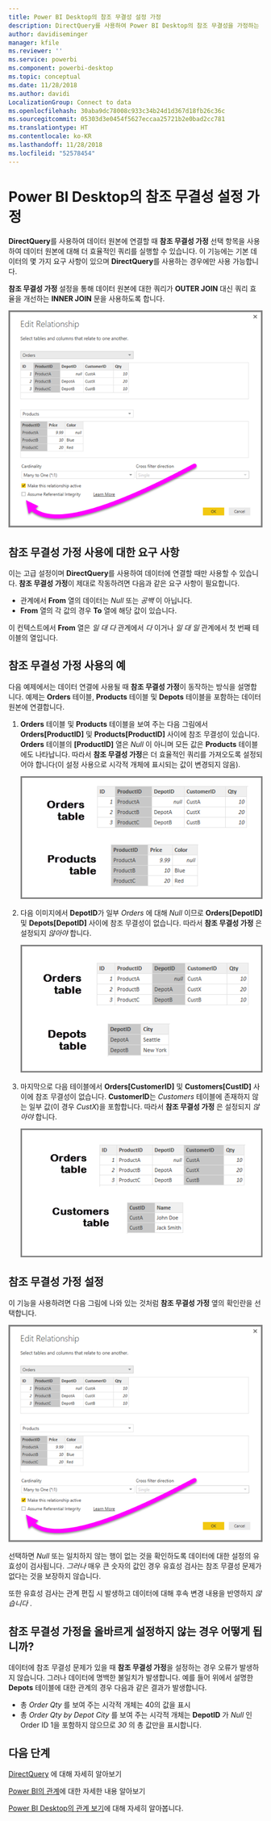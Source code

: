 ```yaml
---
title: Power BI Desktop의 참조 무결성 설정 가정
description: DirectQuery를 사용하여 Power BI Desktop의 참조 무결성을 가정하는 방법을 알아봅니다.
author: davidiseminger
manager: kfile
ms.reviewer: ''
ms.service: powerbi
ms.component: powerbi-desktop
ms.topic: conceptual
ms.date: 11/28/2018
ms.author: davidi
LocalizationGroup: Connect to data
ms.openlocfilehash: 30aba9dc78008c933c34b24d1d367d18fb26c36c
ms.sourcegitcommit: 05303d3e0454f5627eccaa25721b2e0bad2cc781
ms.translationtype: HT
ms.contentlocale: ko-KR
ms.lasthandoff: 11/28/2018
ms.locfileid: "52578454"
---
```

# <a name="assume-referential-integrity-settings-in-power-bi-desktop"></a>Power BI Desktop의 참조 무결성 설정 가정
**DirectQuery**를 사용하여 데이터 원본에 연결할 때 **참조 무결성 가정** 선택 항목을 사용하여 데이터 원본에 대해 더 효율적인 쿼리를 실행할 수 있습니다. 이 기능에는 기본 데이터의 몇 가지 요구 사항이 있으며 **DirectQuery**를 사용하는 경우에만 사용 가능합니다.

**참조 무결성 가정** 설정을 통해 데이터 원본에 대한 쿼리가 **OUTER JOIN** 대신 쿼리 효율을 개선하는 **INNER JOIN** 문을 사용하도록 합니다.

![](media/desktop-assume-referential-integrity/assume-referential-integrity_1.png)

## <a name="requirements-for-using-assume-referential-integrity"></a>참조 무결성 가정 사용에 대한 요구 사항
이는 고급 설정이며 **DirectQuery**를 사용하여 데이터에 연결할 때만 사용할 수 있습니다. **참조 무결성 가정**이 제대로 작동하려면 다음과 같은 요구 사항이 필요합니다.

* 관계에서 **From** 열의 데이터는 *Null* 또는 *공백* 이 아닙니다.
* **From** 열의 각 값의 경우 **To** 열에 해당 값이 있습니다.

이 컨텍스트에서 **From** 열은 *일 대 다* 관계에서 *다* 이거나 *일 대 일* 관계에서 첫 번째 테이블의 열입니다.

## <a name="example-of-using-assume-referential-integrity"></a>참조 무결성 가정 사용의 예
다음 예제에서는 데이터 연결에 사용될 때 **참조 무결성 가정**이 동작하는 방식을 설명합니다. 예제는 **Orders** 테이블, **Products** 테이블 및 **Depots** 테이블을 포함하는 데이터 원본에 연결합니다.

1. **Orders** 테이블 및 **Products** 테이블을 보여 주는 다음 그림에서 **Orders[ProductID]** 및 **Products[ProductID]** 사이에 참조 무결성이 있습니다. **Orders** 테이블의 **[ProductID]** 열은 *Null* 이 아니며 모든 값은 **Products** 테이블에도 나타납니다. 따라서 **참조 무결성 가정**은 더 효율적인 쿼리를 가져오도록 설정되어야 합니다(이 설정 사용으로 시각적 개체에 표시되는 값이 변경되지 않음).
   
   ![](media/desktop-assume-referential-integrity/assume-referential-integrity_2.png)
2. 다음 이미지에서 **DepotID**가 일부 *Orders* 에 대해 *Null* 이므로 **Orders[DepotID]** 및 **Depots[DepotID]** 사이에 참조 무결성이 없습니다. 따라서 **참조 무결성 가정** 은 설정되지 *않아야* 합니다.
   
   ![](media/desktop-assume-referential-integrity/assume-referential-integrity_3.png)
3. 마지막으로 다음 테이블에서 **Orders[CustomerID]** 및 **Customers[CustID]** 사이에 참조 무결성이 없습니다. **CustomerID**는 *Customers* 테이블에 존재하지 않는 일부 값(이 경우 *CustX*)을 포함합니다. 따라서 **참조 무결성 가정** 은 설정되지 *않아야* 합니다.
   
   ![](media/desktop-assume-referential-integrity/assume-referential-integrity_4.png)

## <a name="setting-assume-referential-integrity"></a>참조 무결성 가정 설정
이 기능을 사용하려면 다음 그림에 나와 있는 것처럼 **참조 무결성 가정** 옆의 확인란을 선택합니다.

![](media/desktop-assume-referential-integrity/assume-referential-integrity_1.png)

선택하면 *Null* 또는 일치하지 않는 행이 없는 것을 확인하도록 데이터에 대한 설정의 유효성이 검사됩니다. *그러나* 매우 큰 숫자의 값인 경우 유효성 검사는 참조 무결성 문제가 없다는 것을 보장하지 않습니다.

또한 유효성 검사는 관계 편집 시 발생하고 데이터에 대해 후속 변경 내용을 반영하지 *않습니다* .

## <a name="what-happens-if-you-incorrectly-set-assume-referential-integrity"></a>참조 무결성 가정을 올바르게 설정하지 않는 경우 어떻게 됩니까?
데이터에 참조 무결성 문제가 있을 때 **참조 무결성 가정**을 설정하는 경우 오류가 발생하지 않습니다. 그러나 데이터에 명백한 불일치가 발생합니다. 예를 들어 위에서 설명한 **Depots** 테이블에 대한 관계의 경우 다음과 같은 결과가 발생합니다.

* 총 *Order Qty* 를 보여 주는 시각적 개체는 40의 값을 표시
* 총 *Order Qty by Depot City* 를 보여 주는 시각적 개체는 **DepotID** 가 *Null* 인 Order ID 1을 포함하지 않으므로 *30* 의 총 값만을 표시합니다.

## <a name="next-steps"></a>다음 단계
[DirectQuery](desktop-use-directquery.md) 에 대해 자세히 알아보기

[Power BI의 관계](desktop-create-and-manage-relationships.md)에 대한 자세한 내용 알아보기

[Power BI Desktop의 관계 보기](desktop-relationship-view.md)에 대해 자세히 알아봅니다.

